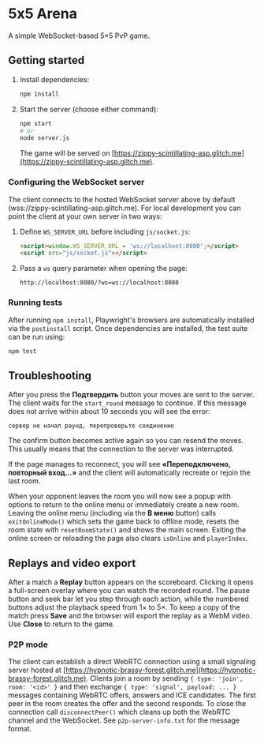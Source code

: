 # 5x5 Arena

A simple WebSocket-based 5×5 PvP game.

## Getting started

1. Install dependencies:

   ```bash
   npm install
   ```

2. Start the server (choose either command):

   ```bash
   npm start
   # or
   node server.js
   ```


   The game will be served on [https://zippy-scintillating-asp.glitch.me](https://zippy-scintillating-asp.glitch.me).

### Configuring the WebSocket server

The client connects to the hosted WebSocket server above by default (wss://zippy-scintillating-asp.glitch.me). For local development you can point the client at your own server in two ways:

1. Define `WS_SERVER_URL` before including `js/socket.js`:

   ```html
   <script>window.WS_SERVER_URL = 'ws://localhost:8080';</script>
   <script src="js/socket.js"></script>
   ```

2. Pass a `ws` query parameter when opening the page:

   `http://localhost:8080/?ws=ws://localhost:8080`

### Running tests

After running `npm install`, Playwright's browsers are automatically installed
via the `postinstall` script. Once dependencies are installed, the test suite
can be run using:

```bash
npm test
```

## Troubleshooting

After you press the **Подтвердить** button your moves are sent to the server. The client waits for the `start_round` message to continue. If this message does not arrive within about 10 seconds you will see the error:

```
сервер не начал раунд, перепроверьте соединение
```

The confirm button becomes active again so you can resend the moves. This usually means that the connection to the server was interrupted.

If the page manages to reconnect, you will see **«Переподключено, повторный вход…»** and the client will automatically recreate or rejoin the last room.

When your opponent leaves the room you will now see a popup with options to return to the online menu or immediately create a new room. Leaving the online menu (including via the **В меню** button) calls `exitOnlineMode()` which sets the game back to offline mode, resets the room state with `resetRoomState()` and shows the main screen. Exiting the online screen or reloading the page also clears `isOnline` and `playerIndex`.

## Replays and video export

After a match a **Replay** button appears on the scoreboard. Clicking it opens a
full-screen overlay where you can watch the recorded round. The pause button and
seek bar let you step through each action, while the numbered buttons adjust the
playback speed from 1× to 5×. To keep a copy of the match press **Save** and the
browser will export the replay as a WebM video. Use **Close** to return to the
game.

### P2P mode

The client can establish a direct WebRTC connection using a small signaling
server hosted at [https://hypnotic-brassy-forest.glitch.me](https://hypnotic-brassy-forest.glitch.me).
Clients join a room by sending `{ type: 'join', room: '<id>' }` and then
exchange `{ type: 'signal', payload: ... }` messages containing WebRTC offers,
answers and ICE candidates. The first peer in the room creates the offer and the
second responds. To close the connection call `disconnectPeer()` which cleans up
both the WebRTC channel and the WebSocket. See `p2p-server-info.txt` for the
message format.
